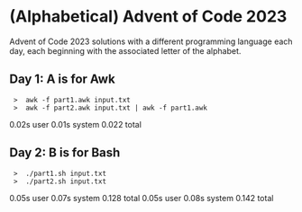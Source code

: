 # (Alphabetical) Advent of Code 2023

Advent of Code 2023 solutions with a different programming language each day, each beginning with the associated letter of the alphabet.


## Day 1: A is for Awk

``` 
 >  awk -f part1.awk input.txt
 >  awk -f part2.awk input.txt | awk -f part1.awk
```

0.02s user 0.01s system 0.022 total

## Day 2: B is for Bash

``` 
 >  ./part1.sh input.txt
 >  ./part2.sh input.txt
```

0.05s user 0.07s system  0.128 total
0.05s user 0.08s system 0.142 total
